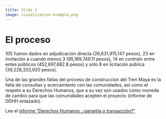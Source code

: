 ```yaml
---
title: Slide 2
image: visualization-example.png
---
```


# El proceso

105 fueron dados en adjudicación directa (26,831,915,147 pesos), 23 en invitación a cuando menos 3 (95,189,749.11 pesos), 14 en contrato entre entes públicos (452,697,682.8 pesos) y sólo 8 en licitación pública (39,228,333,920 pesos). 

Una de las grandes fallas del proceso de construcción del Tren Maya es la falta de consultas y acercamiento con las comunidades, así como el respeto a su Derechos Humanos, que a su vez son usados como moneda de cambio para que las comunidades acepten el proyecto (informe de DDHH enlazado).

Lee el [informe “Derechos Humanos: ¿garantía o transacción?”](/informeDDHH/)
